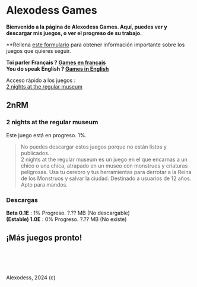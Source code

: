 # Alexodess Games
**Bienvenido a la página de Alexodess Games. Aquí, puedes ver y descargar mis juegos, o ver el progreso de su trabajo.**

**Rellena [este formulario](/sub.html) para obtener información importante sobre los juegos que quieres seguir.

**Toi parler Français ? [Games en français](/fr.md)**\
**You do speak English ? [Games in English](/)**

Acceso rápido a los juegos :\
[2 nights at the regular museum](#2nrm)

## 2nRM
### 2 nights at the regular museum
Este juego está en progreso. 1%.
> No puedes descargar estos juegos porque no están listos y publicados.\
> 2 nights at the regular museum es un juego en el que encarnas a un chico o una chica, atrapado en un museo con monstruos y criaturas peligrosas. Usa tu cerebro y tus herramientas para derrotar a la Reina de los Monstruos y salvar la ciudad. Destinado a usuarios de 12 años. Apto para mandos.

### Descargas
**Beta 0.1E** : 1% Progreso. ?.?? MB (No descargable)\
**(Estable) 1.0E** : 0% Progreso. ?.?? MB (No existe)

## ¡Más juegos pronto!
\
\
\
\
Alexodess, 2024 (c)
